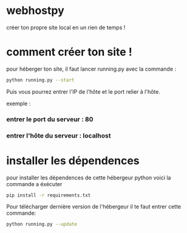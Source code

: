 # webhostpy

créer ton propre site local en un rien de temps !
# comment créer ton site !

pour héberger ton site, il faut lancer running.py avec la commande :

```bash
python running.py --start
```
Puis vous pourrez entrer l'IP de l'hôte et le port relier à l'hôte. 

exemple :

### entrer le port du serveur : 80
 
### entrer l'hôte du serveur : localhost  

# installer les dépendences  

pour installer les dépendences de cette hébergeur python voici la commande a éxécuter

```bash
pip install -r requirements.txt
```
Pour télécharger dernière version de l'hébergeur il te faut entrer cette commande:

```bash
python running.py --update
```

